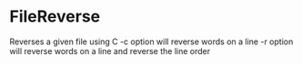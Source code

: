 # FileReverse
Reverses a given file using C
-c option will reverse words on a line
-r option will reverse words on a line and reverse the line order
